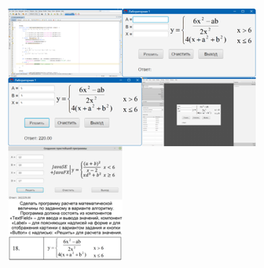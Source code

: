 <img src="2022-09-04_171845.png" width=46% align="middle"><img src="2022-09-04_171911.png" width=54% align="middle"><img src="2022-09-04_171949.png" width=54% align="middle"><img src="2022-09-04_172016.png" width=46% align="middle"><img src="Задание_1.png" width=46% align="middle">